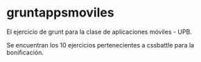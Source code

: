 # gruntappsmoviles

El ejercicio de grunt para la clase de aplicaciones móviles - UPB.

Se encuentran los 10 ejercicios pertenecientes a cssbattle para la bonificación.
